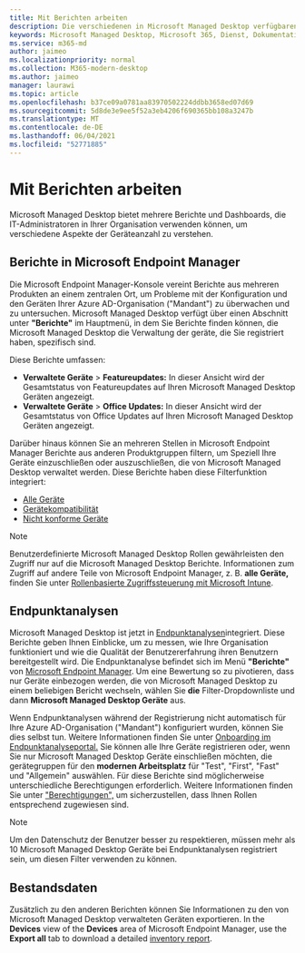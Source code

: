 ```yaml
---
title: Mit Berichten arbeiten
description: Die verschiedenen in Microsoft Managed Desktop verfügbaren Berichte
keywords: Microsoft Managed Desktop, Microsoft 365, Dienst, Dokumentation
ms.service: m365-md
author: jaimeo
ms.localizationpriority: normal
ms.collection: M365-modern-desktop
ms.author: jaimeo
manager: laurawi
ms.topic: article
ms.openlocfilehash: b37ce09a0781aa83970502224ddbb3658ed07d69
ms.sourcegitcommit: 5d8de3e9ee5f52a3eb4206f690365bb108a3247b
ms.translationtype: MT
ms.contentlocale: de-DE
ms.lasthandoff: 06/04/2021
ms.locfileid: "52771885"
---
```

# <a name="work-with-reports"></a>Mit Berichten arbeiten

Microsoft Managed Desktop bietet mehrere Berichte und Dashboards, die IT-Administratoren in Ihrer Organisation verwenden können, um verschiedene Aspekte der Geräteanzahl zu verstehen. 

## <a name="reports-in-microsoft-endpoint-manager"></a>Berichte in Microsoft Endpoint Manager

Die Microsoft Endpoint Manager-Konsole vereint Berichte aus mehreren Produkten an einem zentralen Ort, um Probleme mit der Konfiguration und den Geräten Ihrer Azure AD-Organisation ("Mandant") zu überwachen und zu untersuchen. Microsoft Managed Desktop verfügt über einen Abschnitt unter **"Berichte"** im Hauptmenü, in dem Sie Berichte finden können, die Microsoft Managed Desktop die Verwaltung der geräte, die Sie registriert haben, spezifisch sind.

Diese Berichte umfassen:
- **Verwaltete Geräte**  >  **Featureupdates:** In dieser Ansicht wird der Gesamtstatus von Featureupdates auf Ihren Microsoft Managed Desktop Geräten angezeigt.
- **Verwaltete Geräte**  >  **Office Updates:** In dieser Ansicht wird der Gesamtstatus von Office Updates auf Ihren Microsoft Managed Desktop Geräten angezeigt.

Darüber hinaus können Sie an mehreren Stellen in Microsoft Endpoint Manager Berichte aus anderen Produktgruppen filtern, um Speziell Ihre Geräte einzuschließen oder auszuschließen, die von Microsoft Managed Desktop verwaltet werden. Diese Berichte haben diese Filterfunktion integriert:

- [Alle Geräte](/mem/intune/remote-actions/device-management#get-to-your-devices)
- [Gerätekompatibilität](/mem/intune/fundamentals/reports#device-compliance-report-organizational)
- [Nicht konforme Geräte](/mem/intune/fundamentals/reports#noncompliant-devices-report-operational)

> [!NOTE]
> Benutzerdefinierte Microsoft Managed Desktop Rollen gewährleisten den Zugriff nur auf die Microsoft Managed Desktop Berichte. Informationen zum Zugriff auf andere Teile von Microsoft Endpoint Manager, z. B. **alle Geräte,** finden Sie unter [Rollenbasierte Zugriffssteuerung mit Microsoft Intune](/mem/intune/fundamentals/role-based-access-control). 

## <a name="endpoint-analytics"></a>Endpunktanalysen
Microsoft Managed Desktop ist jetzt in [Endpunktanalysen](/mem/analytics/overview)integriert. Diese Berichte geben Ihnen Einblicke, um zu messen, wie Ihre Organisation funktioniert und wie die Qualität der Benutzererfahrung ihren Benutzern bereitgestellt wird. Die Endpunktanalyse befindet sich im Menü **"Berichte"** von [Microsoft Endpoint Manager](https://endpoint.microsoft.com/). Um eine Bewertung so zu pivotieren, dass nur Geräte einbezogen werden, die von Microsoft Managed Desktop zu einem beliebigen Bericht wechseln, wählen Sie **die** Filter-Dropdownliste und dann **Microsoft Managed Desktop Geräte** aus.

Wenn Endpunktanalysen während der Registrierung nicht automatisch für Ihre Azure AD-Organisation ("Mandant") konfiguriert wurden, können Sie dies selbst tun. Weitere Informationen finden Sie unter [Onboarding im Endpunktanalyseportal.](/mem/analytics/enroll-intune#bkmk_onboard) Sie können alle Ihre Geräte registrieren oder, wenn Sie nur Microsoft Managed Desktop Geräte einschließen möchten, die gerätegruppen für den **modernen Arbeitsplatz** für "Test", "First", "Fast" und "Allgemein" auswählen. Für diese Berichte sind möglicherweise unterschiedliche Berechtigungen erforderlich. Weitere Informationen finden Sie unter ["Berechtigungen",](/mem/analytics/overview#permissions) um sicherzustellen, dass Ihnen Rollen entsprechend zugewiesen sind.

> [!NOTE]
> Um den Datenschutz der Benutzer besser zu respektieren, müssen mehr als 10 Microsoft Managed Desktop Geräte bei Endpunktanalysen registriert sein, um diesen Filter verwenden zu können.

 ## <a name="inventory-data"></a>Bestandsdaten

Zusätzlich zu den anderen Berichten können Sie Informationen zu den von Microsoft Managed Desktop verwalteten Geräten exportieren. In the **Devices** view of the **Devices** area of Microsoft Endpoint Manager, use the **Export all** tab to download a detailed [inventory report](device-inventory-report.md).

